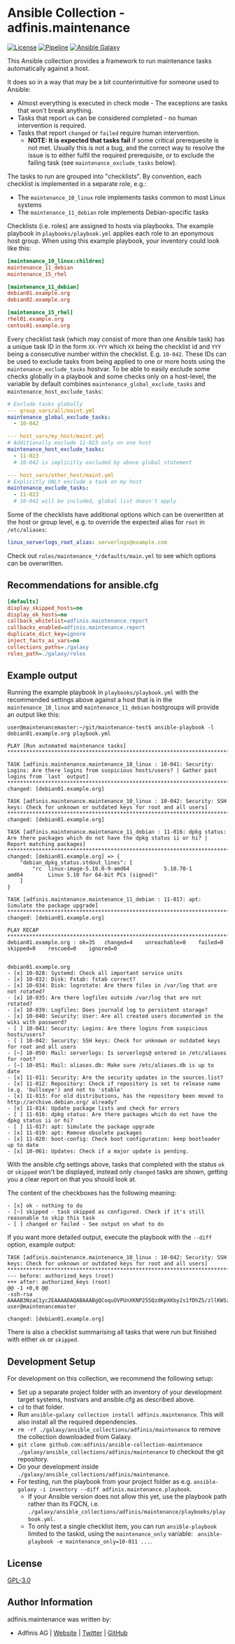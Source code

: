 # Ansible Collection - adfinis.maintenance

[![License](https://img.shields.io/github/license/adfinis/ansible-collection-maintenance?style=flat-square)](https://github.com/adfinis/ansible-collection-maintenance/blob/main/LICENSE)
[![Pipeline](https://img.shields.io/github/actions/workflow/status/adfinis/ansible-collection-maintenance/.github/workflows/ansible-lint.yml?branch=main&style=flat-square)](https://github.com/adfinis/ansible-collection-maintenance/actions)
[![Ansible Galaxy](https://img.shields.io/badge/collection-adfinis.maintenance-informational?style=flat-square)](https://galaxy.ansible.com/adfinis/maintenance)
<!--[![Ansible Galaxy](https://img.shields.io/ansible/collection/2059?style=flat-square)](https://galaxy.ansible.com/adfinis/maintenance)-->

This Ansible collection provides a framework to run maintenance tasks automatically against a host.

It does so in a way that may be a bit counterintuitive for someone used to Ansible:
* Almost everything is executed in check mode - The exceptions are tasks that won't break anything.
* Tasks that report `ok` can be considered completed - no human intervention is required.
* Tasks that report `changed` or `failed` require human intervention.
  * **NOTE: It is expected that tasks fail** if some critical prerequesite is not met.  Usually this is not a bug, and
    the correct way to resolve the issue is to either fulfil the required prerequisite, or to exclude the failing task
    (see `maintenance_exclude_tasks` below).

The tasks to run are grouped into "checklists". By convention, each checklist is implemented in a separate role, e.g.:
* The `maintenance_10_linux` role implements tasks common to most Linux systems
* The `maintenance_11_debian` role implements Debian-specific tasks

Checklists (i.e. roles) are assigned to hosts via playbooks.  The
example playbook in `playbooks/playbook.yml` applies each role to an
eponymous host group.  When using this example playbook, your inventory could look like this:

```ini
[maintenance_10_linux:children]
maintenance_11_debian
maintenance_15_rhel

[maintenance_11_debian]
debian01.example.org
debian02.example.org

[maintenance_15_rhel]
rhel01.example.org
centos01.example.org
```

Every checklist task (which may consist of more than one Ansible task) has a unique task ID in the form `XX-YYY` which `XX` being the checklist id and `YYY` being a consecutive number within the checklist. E.g. `10-042`.  These IDs can be used to exclude tasks from being applied to one or more hosts using the `maintenance_exclude_tasks` hostvar.
To be able to easily exclude some checks globally in a playbook and some checks only on a host-level, the variable by default combines `maintenance_global_exclude_tasks` and `maintenance_host_exclude_tasks`:

```yaml
# Exclude tasks globally
--- group_vars/all/maint.yml
maintenance_global_exclude_tasks:
  - 10-042

--- host_vars/my_host/maint.yml
# Additionally exclude 11-023 only on one host
maintenance_host_exclude_tasks:
  - 11-023
  # 10-042 is implicitly excluded by above global statement

--- host_vars/other_host/maint.yml
# Explicitly ONLY exclude a task on my host
maintenance_exclude_tasks:
  - 11-023
  # 10-042 will be included, global list doesn't apply
```

Some of the checklists have additional options which can be
overwritten at the host or group level, e.g. to override the expected
alias for `root` in `/etc/aliases`:

```yaml
linux_serverlogs_root_alias: serverlogs@example.com
```

Check out `roles/maintenance_*/defaults/main.yml` to see which options can be overwritten.


## Recommendations for ansible.cfg

```ini
[defaults]
display_skipped_hosts=no
display_ok_hosts=no
callback_whitelist=adfinis.maintenance.report
callbacks_enabled=adfinis.maintenance.report
duplicate_dict_key=ignore
inject_facts_as_vars=no
collections_paths=./galaxy
roles_path=./galaxy/roles
```


## Example output

Running the example playbook in `playbooks/playbook.yml` with the recommended settings above against a host that is in the `maintenance_10_linux` and `maintenance_11_debian` hostgroups will provide an output like this:

```
user@maintenancemaster:~/git/maintenance-test$ ansible-playbook -l debian01.example.org playbook.yml 

PLAY [Run automated maintenance tasks] *****************************************************************************************************************************************************************************************************************************************************

TASK [adfinis.maintenance.maintenance_10_linux : 10-041: Security: Logins: Are there logins from suspicious hosts/users? | Gather past logins from `last` output] **************************************************************************************************************************
changed: [debian01.example.org]

TASK [adfinis.maintenance.maintenance_10_linux : 10-042: Security: SSH keys: Check for unknown or outdated keys for root and all users] ****************************************************************************************************************************************************
changed: [debian01.example.org]

TASK [adfinis.maintenance.maintenance_11_debian : 11-016: dpkg status: Are there packages which do not have the dpkg status ii or hi? | Report matching packages] **************************************************************************************************************************
changed: [debian01.example.org] => {
    "debian_dpkg_status.stdout_lines": [
        "rc  linux-image-5.10.0-9-amd64           5.10.70-1                      amd64        Linux 5.10 for 64-bit PCs (signed)"
    ]
}

TASK [adfinis.maintenance.maintenance_11_debian : 11-017: apt: Simulate the package upgrade] ***********************************************************************************************************************************************************************************************
changed: [debian01.example.org]

PLAY RECAP *********************************************************************************************************************************************************************************************************************************************************************************
debian01.example.org : ok=35   changed=4    unreachable=0    failed=0    skipped=0    rescued=0    ignored=0   


debian01.example.org
- [x] 10-028: Systemd: Check all important service units
- [x] 10-032: Disk: Fstab: fstab correct?
- [x] 10-034: Disk: logrotate: Are there files in /var/log that are not rotated?
- [x] 10-035: Are there logfiles outside /var/log that are not rotated?
- [x] 10-039: Logfiles: Does journald log to persistent storage?
- [x] 10-040: Security: User: Are all created users documented in the wiki with password?
- [ ] 10-041: Security: Logins: Are there logins from suspicious hosts/users?
- [ ] 10-042: Security: SSH keys: Check for unknown or outdated keys for root and all users
- [~] 10-050: Mail: serverlogs: Is serverlogs@ entered in /etc/aliases for root?
- [~] 10-051: Mail: aliases.db: Make sure /etc/aliases.db is up to date
- [x] 11-011: Security: Are the security updates in the sources.list?
- [x] 11-012: Repository: Check if repository is set to release name (e.g. 'bullseye') and not to 'stable'
- [x] 11-013: For old distributions, has the repository been moved to http://archive.debian.org/ already?
- [x] 11-014: Update package lists and check for errors
- [ ] 11-016: dpkg status: Are there packages which do not have the dpkg status ii or hi?
- [ ] 11-017: apt: Simulate the package upgrade
- [x] 11-019: apt: Remove obsolete packages
- [x] 11-020: boot-config: Check boot configuration: keep bootloader up to date
- [x] 10-061: Updates: Check if a major update is pending.
```

With the ansible.cfg settings above, tasks that completed with the status `ok` or `skipped` won't be displayed, instead only `changed` tasks are shown, getting you a clear report on that you should look at.

The content of the checkboxes has the following meaning:
```
- [x] ok - nothing to do
- [~] skipped - task skipped as configured. Check if it's still reasonable to skip this task
- [ ] changed or failed - See output on what to do
```

If you want more detailed output, execute the playbook with the `--diff` option, example output:
```
TASK [adfinis.maintenance.maintenance_10_linux : 10-042: Security: SSH keys: Check for unknown or outdated keys for root and all users] ****************************************************************************************************************************************************
--- before: authorized_keys (root)
+++ after: authorized_keys (root)
@@ -1 +0,0 @@
-ssh-rsa AAAAB3NzaC1yc2EAAAADAQABAAABgQCoquOVPUnXKNP25SQzdKpXKby2s1fDhZS/zllKW5zGMr+C9mnf7xMN+sB16yfXhQRCJGWjzjxNPl56lB9s4jV1lrFtDVEmGu+arv2eQa1cQJ6ggeOxhzfpbPVJh0T5cZg9XpuucJDTFceA/wN5eeWAIAQpzjeFTYn0obDjzSzoXsPiRZ35URCEF6R1/+6gj6WaosiGiCVUyyIK5vJLsbJCVsV+hSFmTrZfKIt33h+XcjKacfzGNsON++2B5m0EEvCy0= user@maintenancemaster

changed: [debian01.example.org]
```

There is also a checklist summarising all tasks that were run but finished with either `ok` or `skipped`.


## Development Setup

For development on this collection, we recommend the following setup:

- Set up a separate project folder with an inventory of your development target systems, hostvars and ansible.cfg as described above.
- `cd` to that folder.
- Run `ansible-galaxy collection install adfinis.maintenance`.  This will also install all the required dependencies.
- `rm -rf ./galaxy/ansible_collections/adfinis/maintenance` to remove the collection downloaded from Galaxy.
- `git clone github.com:adfinis/ansible-collection-maintenance ./galaxy/ansible_collections/adfinis/maintenance` to checkout the git repository.
- Do your development inside `./galaxy/ansible_collections/adfinis/maintenance`.
- For testing, run the playbook from your project folder as e.g. `ansible-galaxy -i inventory --diff adfinis.maintenance.playbook`.
  - If your Ansible version does not allow this yet, use the playbook path rather than its FQCN, i.e. `./galaxy/ansible_collections/adfinis/maintenance/playbooks/playbook.yml`.
  - To only test a single checklist item, you can run `ansible-playbook` limited to the taskid, using the `maintenance_only` variable: ` ansible-playbook -e maintenance_only=10-011 ...`.


## License

[GPL-3.0](https://github.com/adfinis/ansible-role-repo_mirror/blob/master/LICENSE)

## Author Information

adfinis.maintenance was written by:

* Adfinis AG | [Website](https://adfinis.com) | [Twitter](https://twitter.com/adfinis) | [GitHub](https://github.com/adfinis)
